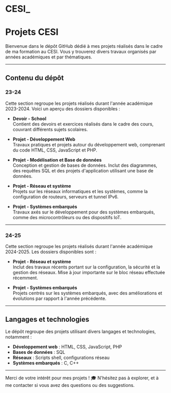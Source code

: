 # CESI_
# Projets CESI

Bienvenue dans le dépôt GitHub dédié à mes projets réalisés dans le cadre de ma formation au CESI. Vous y trouverez divers travaux organisés par années académiques et par thématiques.

---

## Contenu du dépôt

### **23-24**
Cette section regroupe les projets réalisés durant l'année académique 2023-2024. Voici un aperçu des dossiers disponibles :

- **Devoir - School**  
  Contient des devoirs et exercices réalisés dans le cadre des cours, couvrant différents sujets scolaires.

- **Projet - Développement Web**  
  Travaux pratiques et projets autour du développement web, comprenant du code HTML, CSS, JavaScript et PHP.

- **Projet - Modélisation et Base de données**  
  Conception et gestion de bases de données. Inclut des diagrammes, des requêtes SQL et des projets d'application utilisant une base de données.

- **Projet - Réseau et système**  
  Projets sur les réseaux informatiques et les systèmes, comme la configuration de routeurs, serveurs et tunnel IPv6.

- **Projet - Systèmes embarqués**  
  Travaux axés sur le développement pour des systèmes embarqués, comme des microcontrôleurs ou des dispositifs IoT.

---

### **24-25**
Cette section regroupe les projets réalisés durant l'année académique 2024-2025. Les dossiers disponibles sont :

- **Projet - Réseau et système**  
  Inclut des travaux récents portant sur la configuration, la sécurité et la gestion des réseaux. Mise à jour importante sur le bloc réseau effectuée récemment.

- **Projet - Systèmes embarqués**  
  Projets centrés sur les systèmes embarqués, avec des améliorations et évolutions par rapport à l'année précédente.

---

## Langages et technologies

Le dépôt regroupe des projets utilisant divers langages et technologies, notamment :  
- **Développement web** : HTML, CSS, JavaScript, PHP  
- **Bases de données** : SQL  
- **Réseaux** : Scripts shell, configurations réseau  
- **Systèmes embarqués** : C, C++  

---

Merci de votre intérêt pour mes projets ! 🎓 N'hésitez pas à explorer, et à me contacter si vous avez des questions ou des suggestions.
